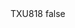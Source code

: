 <?xml version="1.0" encoding="UTF-8"?>
<CustomMetadata xmlns="http://soap.sforce.com/2006/04/metadata">
    <label>TXU818</label>
    <protected>false</protected>
</CustomMetadata>
